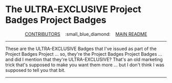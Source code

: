 # The ULTRA-EXCLUSIVE Project Badges Project Badges

<div style="text-align: center;"> <a href="../CONTRIBUTORS.md">CONTRIBUTORS</a> &nbsp;&nbsp; :small_blue_diamond: &nbsp;&nbsp; <a href="../README.md">MAIN README</a></div>

****

These are the ULTRA-EXCLUSIVE Badges that I've issued as part of the Project Badges Project ... so, they're the Project Badges Project Badges ... and did I mention that they're ULTRA-EXCLUSIVE?  That's an old marketing trick that's supposed to make you want them more ... but I don't think I was supposed to tell you that bit.

****
